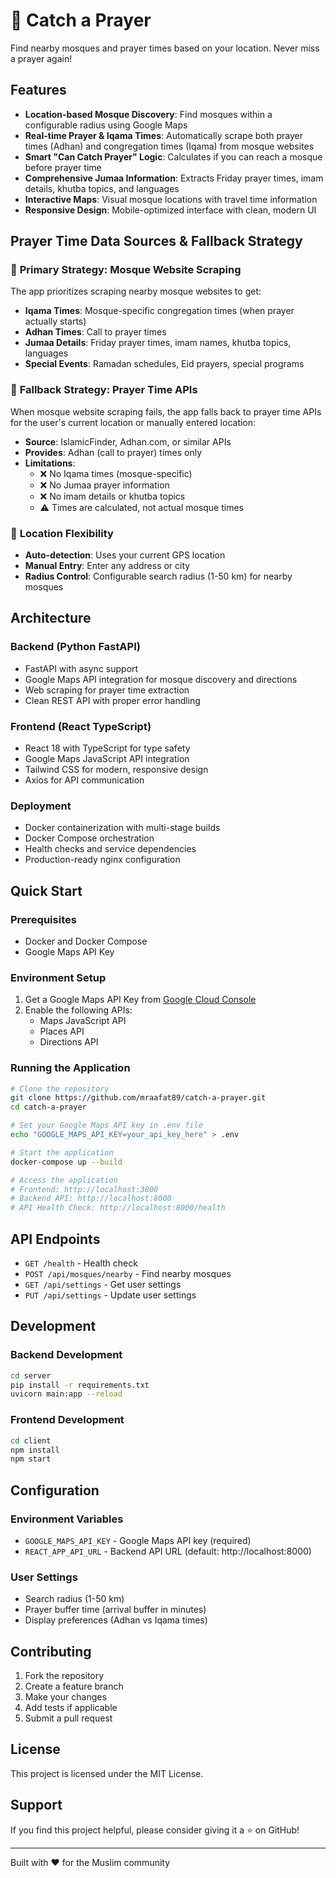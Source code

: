# 🕌 Catch a Prayer

Find nearby mosques and prayer times based on your location. Never miss a prayer again!

## Features

- **Location-based Mosque Discovery**: Find mosques within a configurable radius using Google Maps
- **Real-time Prayer & Iqama Times**: Automatically scrape both prayer times (Adhan) and congregation times (Iqama) from mosque websites
- **Smart "Can Catch Prayer" Logic**: Calculates if you can reach a mosque before prayer time
- **Comprehensive Jumaa Information**: Extracts Friday prayer times, imam details, khutba topics, and languages
- **Interactive Maps**: Visual mosque locations with travel time information
- **Responsive Design**: Mobile-optimized interface with clean, modern UI

## Prayer Time Data Sources & Fallback Strategy

### 🎯 **Primary Strategy: Mosque Website Scraping**
The app prioritizes scraping nearby mosque websites to get:
- **Iqama Times**: Mosque-specific congregation times (when prayer actually starts)
- **Adhan Times**: Call to prayer times
- **Jumaa Details**: Friday prayer times, imam names, khutba topics, languages
- **Special Events**: Ramadan schedules, Eid prayers, special programs

### 🔄 **Fallback Strategy: Prayer Time APIs**
When mosque website scraping fails, the app falls back to prayer time APIs for the user's current location or manually entered location:
- **Source**: IslamicFinder, Adhan.com, or similar APIs
- **Provides**: Adhan (call to prayer) times only
- **Limitations**: 
  - ❌ No Iqama times (mosque-specific)
  - ❌ No Jumaa prayer information
  - ❌ No imam details or khutba topics
  - ⚠️ Times are calculated, not actual mosque times

### 📍 **Location Flexibility**
- **Auto-detection**: Uses your current GPS location
- **Manual Entry**: Enter any address or city
- **Radius Control**: Configurable search radius (1-50 km) for nearby mosques

## Architecture

### Backend (Python FastAPI)
- FastAPI with async support
- Google Maps API integration for mosque discovery and directions
- Web scraping for prayer time extraction
- Clean REST API with proper error handling

### Frontend (React TypeScript)
- React 18 with TypeScript for type safety
- Google Maps JavaScript API integration
- Tailwind CSS for modern, responsive design
- Axios for API communication

### Deployment
- Docker containerization with multi-stage builds
- Docker Compose orchestration
- Health checks and service dependencies
- Production-ready nginx configuration

## Quick Start

### Prerequisites
- Docker and Docker Compose
- Google Maps API Key

### Environment Setup

1. Get a Google Maps API Key from [Google Cloud Console](https://console.cloud.google.com/apis/credentials)
2. Enable the following APIs:
   - Maps JavaScript API
   - Places API
   - Directions API

### Running the Application

```bash
# Clone the repository
git clone https://github.com/mraafat89/catch-a-prayer.git
cd catch-a-prayer

# Set your Google Maps API key in .env file
echo "GOOGLE_MAPS_API_KEY=your_api_key_here" > .env

# Start the application
docker-compose up --build

# Access the application
# Frontend: http://localhost:3000
# Backend API: http://localhost:8000
# API Health Check: http://localhost:8000/health
```

## API Endpoints

- `GET /health` - Health check
- `POST /api/mosques/nearby` - Find nearby mosques
- `GET /api/settings` - Get user settings
- `PUT /api/settings` - Update user settings

## Development

### Backend Development
```bash
cd server
pip install -r requirements.txt
uvicorn main:app --reload
```

### Frontend Development
```bash
cd client
npm install
npm start
```

## Configuration

### Environment Variables
- `GOOGLE_MAPS_API_KEY` - Google Maps API key (required)
- `REACT_APP_API_URL` - Backend API URL (default: http://localhost:8000)

### User Settings
- Search radius (1-50 km)
- Prayer buffer time (arrival buffer in minutes)
- Display preferences (Adhan vs Iqama times)

## Contributing

1. Fork the repository
2. Create a feature branch
3. Make your changes
4. Add tests if applicable
5. Submit a pull request

## License

This project is licensed under the MIT License.

## Support

If you find this project helpful, please consider giving it a ⭐ on GitHub!

---

Built with ❤️ for the Muslim community